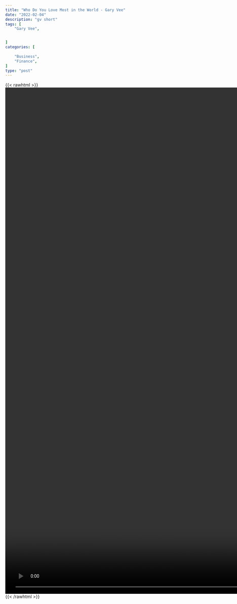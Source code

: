 ```yaml
---
title: "Who Do You Love Most in the World - Gary Vee"
date: "2022-02-04"
description: "gv short"
tags: [
    "Gary Vee",


]
categories: [
    
    "Business",
    "Finance",
]
type: "post"
---
```

{{< rawhtml >}}
    <video style="height:40vh;width:auto" overflow="hidden" controls>
        <source src="https://clips.dev00ps.com/Gary%20Vee/%E2%80%9CWho%20Do%20You%20Love%20Most%20In%20The%20World%E2%80%9D%20-%20Gary%20Vee%20shorts%20garyvee.mp4" type="video/mp4"> 
    </video>
{{< /rawhtml >}}